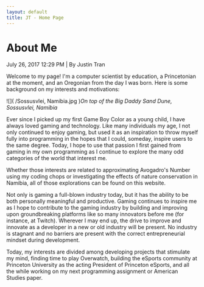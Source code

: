 ```yaml
---
layout: default
title: JT - Home Page
---
```

<h1>About Me</h1>
<p class="meta">July 26, 2017 12:29 PM | By Justin Tran</p>

Welcome to my page! I'm a computer scientist by education, a Princetonian at the moment, and an Oregonian from the day I was born. Here is some background on my interests and motivations:

![]( /Sossusvlei, Namibia.jpg )*On top of the Big Daddy Sand Dune, Sossusvlei, Namibia*

Ever since I picked up my first Game Boy Color as a young child, I have always loved gaming and technology. Like many individuals my age, I not only continued to enjoy gaming, but used it as an inspiration to throw myself fully into programming in the hopes that I could, someday, inspire users to the same degree. Today, I hope to use that passion I first gained from gaming in my own programming as I continue to explore the many odd categories of the world that interest me.

Whether those interests are related to approximating Avogadro's Number using my coding chops or investigating the effects of nature conservation in Namibia, all of those explorations can be found on this website.

Not only is gaming a full-blown industry today, but it has the ability to be both personally meaningful and productive. Gaming continues to inspire me as I hope to contribute to the gaming industry by building and improving upon groundbreaking platforms like so many innovators before me (for instance, at Twitch). Wherever I may end up, the drive to improve and innovate as a developer in a new or old industry will be present. No industry is stagnant and no barriers are present with the correct entrepreneurial mindset during development.

Today, my interests are divided among developing projects that stimulate my mind, finding time to play Overwatch, building the eSports community at Princeton University as the acting President of Princeton eSports, and all the while working on my next programming assignment or American Studies paper.
